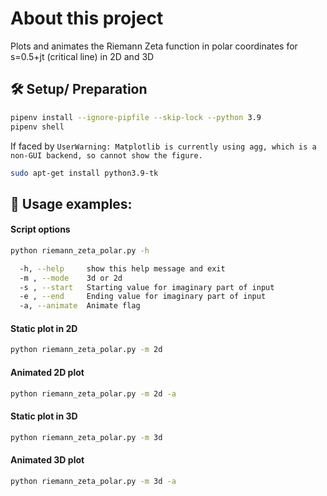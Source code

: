 # About this project
Plots and animates the Riemann Zeta function in polar coordinates for s=0.5+jt (critical line) in 2D and 3D

## :hammer_and_wrench: Setup/ Preparation
```bash
pipenv install --ignore-pipfile --skip-lock --python 3.9
pipenv shell
```
If faced by `UserWarning: Matplotlib is currently using agg, which is a non-GUI backend, so cannot show the figure.`
```bash
sudo apt-get install python3.9-tk
```

## :rocket: Usage examples:

#### Script options
```bash
python riemann_zeta_polar.py -h

  -h, --help     show this help message and exit
  -m , --mode    3d or 2d
  -s , --start   Starting value for imaginary part of input
  -e , --end     Ending value for imaginary part of input
  -a, --animate  Animate flag
```

#### Static plot in 2D
```bash
python riemann_zeta_polar.py -m 2d
```
#### Animated 2D plot
```bash
python riemann_zeta_polar.py -m 2d -a
```
#### Static plot in 3D
```bash
python riemann_zeta_polar.py -m 3d
```
#### Animated 3D plot
```bash
python riemann_zeta_polar.py -m 3d -a
```
